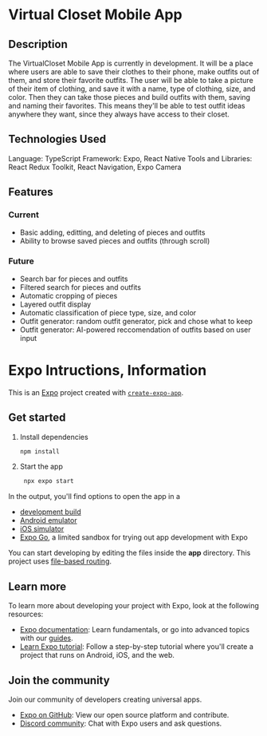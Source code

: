 # Virtual Closet Mobile App

## Description

The VirtualCloset Mobile App is currently in development. It will be a place where users are able to save their clothes to their phone, make outfits out of them, and store their favorite outfits. The user will be able to take a picture of their item of clothing, and save it with a name, type of clothing, size, and color. Then they can take those pieces and build outfits with them, saving and naming their favorites. This means they'll be able to test outfit ideas anywhere they want, since they always have access to their closet.

## Technologies Used

Language: TypeScript
Framework: Expo, React Native
Tools and Libraries: React Redux Toolkit, React Navigation, Expo Camera 

## Features

### Current
 - Basic adding, editting, and deleting of pieces and outfits
 - Ability to browse saved pieces and outfits (through scroll)
### Future
 - Search bar for pieces and outfits
 - Filtered search for pieces and outfits
 - Automatic cropping of pieces
 - Layered outfit display
 - Automatic classification of piece type, size, and color
 - Outfit generator: random outfit generator, pick and chose what to keep
 - Outfit generator: AI-powered reccomendation of outfits based on user input

# Expo Intructions, Information

This is an [Expo](https://expo.dev) project created with [`create-expo-app`](https://www.npmjs.com/package/create-expo-app).

## Get started

1. Install dependencies

   ```bash
   npm install
   ```

2. Start the app

   ```bash
    npx expo start
   ```

In the output, you'll find options to open the app in a

- [development build](https://docs.expo.dev/develop/development-builds/introduction/)
- [Android emulator](https://docs.expo.dev/workflow/android-studio-emulator/)
- [iOS simulator](https://docs.expo.dev/workflow/ios-simulator/)
- [Expo Go](https://expo.dev/go), a limited sandbox for trying out app development with Expo

You can start developing by editing the files inside the **app** directory. This project uses [file-based routing](https://docs.expo.dev/router/introduction).

## Learn more

To learn more about developing your project with Expo, look at the following resources:

- [Expo documentation](https://docs.expo.dev/): Learn fundamentals, or go into advanced topics with our [guides](https://docs.expo.dev/guides).
- [Learn Expo tutorial](https://docs.expo.dev/tutorial/introduction/): Follow a step-by-step tutorial where you'll create a project that runs on Android, iOS, and the web.

## Join the community

Join our community of developers creating universal apps.

- [Expo on GitHub](https://github.com/expo/expo): View our open source platform and contribute.
- [Discord community](https://chat.expo.dev): Chat with Expo users and ask questions.
